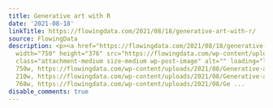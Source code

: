 ```yaml
---
title: Generative art with R
date: '2021-08-18'
linkTitle: https://flowingdata.com/2021/08/18/generative-art-with-r/
source: FlowingData
description: <p><a href="https://flowingdata.com/2021/08/18/generative-art-with-r/"><img
  width="750" height="376" src="https://flowingdata.com/wp-content/uploads/2021/08/Generative-art-with-R-750x376.png"
  class="attachment-medium size-medium wp-post-image" alt="" loading="lazy" srcset="https://flowingdata.com/wp-content/uploads/2021/08/Generative-art-with-R-750x376.png
  750w, https://flowingdata.com/wp-content/uploads/2021/08/Generative-art-with-R-210x105.png
  210w, https://flowingdata.com/wp-content/uploads/2021/08/Generative-art-with-R-768x385.png
  768w, https://flowingdata.com/wp-content/uploads/2021/08/Ge ...
disable_comments: true
---
```

<p><a href="https://flowingdata.com/2021/08/18/generative-art-with-r/"><img width="750" height="376" src="https://flowingdata.com/wp-content/uploads/2021/08/Generative-art-with-R-750x376.png" class="attachment-medium size-medium wp-post-image" alt="" loading="lazy" srcset="https://flowingdata.com/wp-content/uploads/2021/08/Generative-art-with-R-750x376.png 750w, https://flowingdata.com/wp-content/uploads/2021/08/Generative-art-with-R-210x105.png 210w, https://flowingdata.com/wp-content/uploads/2021/08/Generative-art-with-R-768x385.png 768w, https://flowingdata.com/wp-content/uploads/2021/08/Ge ...